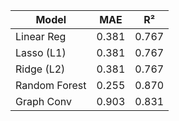 | Model         | MAE   | R²    |
| ------------- | ----- | ----- |
| Linear Reg    | 0.381 | 0.767 |
| Lasso (L1)    | 0.381 | 0.767 |
| Ridge (L2)    | 0.381 | 0.767 |
| Random Forest | 0.255 | 0.870 |
| Graph Conv    | 0.903 | 0.831 |
